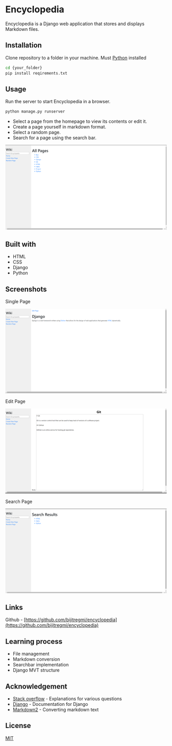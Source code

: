 # Encyclopedia

Encyclopedia is a Django web application that stores and displays Markdown files.

## Installation

Clone repository to a folder in your machine. Must [Python](https://www.python.org/) installed

```bash
cd {your_folder}
pip install reqirements.txt
```

## Usage
Run the server to start Encyclopedia in a browser.  

```python
python manage.py runserver
```

- Select a page from the homepage to view its contents or edit it.
- Create a page yourself in markdown format.
- Select a random page.
- Search for a page using the search bar.

![Homepage](/encyclopedia/static/encyclopedia/Encyclopedia1.png)

## Built with

- HTML
- CSS
- Django
- Python

## Screenshots

Single Page

![Page](/encyclopedia/static/encyclopedia/EncyclopediaPage.png)

Edit Page

![Edit Page](/encyclopedia/static/encyclopedia/EncyclopediaPageEdit.png)

Search Page

![Create Page](/encyclopedia/static/encyclopedia/EncyclopediaSearch.png)

## Links

Github - [https://github.com/bijitregmi/encyclopedia](https://github.com/bijitregmi/encyclopedia)

## Learning process
- File management
- Markdown conversion
- Searchbar implementation
- Django MVT structure

## Acknowledgement
- [Stack overflow](https://stackoverflow.com/) - Explanations for various questions
- [Django](https://www.djangoproject.com/) - Documentation for Django
- [Markdown2](https://github.com/trentm/python-markdown2) - Converting markdown text

## License

[MIT](https://choosealicense.com/licenses/mit/)